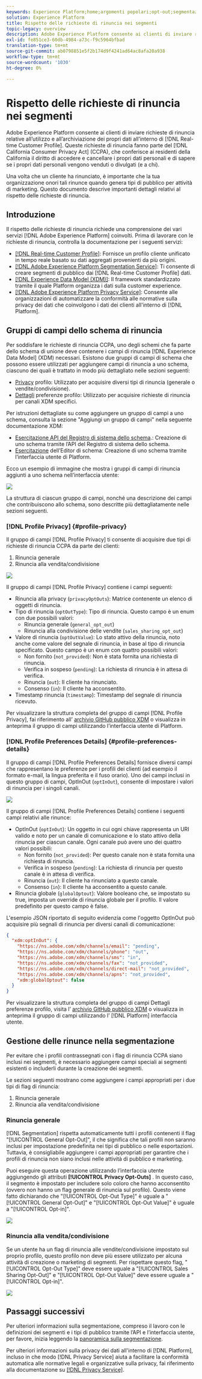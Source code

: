 ```yaml
---
keywords: Experience Platform;home;argomenti popolari;opt-out;segmentazione;servizio di segmentazione;servizio di segmentazione;onorare le rinunce;opt-out;opt-out;opt-out; opt-out;
solution: Experience Platform
title: Rispetto delle richieste di rinuncia nei segmenti
topic-legacy: overview
description: Adobe Experience Platform consente ai clienti di inviare richieste di rinuncia relative all’utilizzo e all’archiviazione dei propri dati all’interno di Profilo cliente in tempo reale]. Queste richieste di rinuncia fanno parte del California Consumer Privacy Act (CCPA), che conferisce ai residenti della California il diritto di accedere e cancellare i loro dati personali e di sapere se i loro dati personali vengono venduti o divulgati (e a chi).
exl-id: fe851ce3-60db-4984-a73c-f9c5964bfbad
translation-type: tm+mt
source-git-commit: ab0798851e5f2b174d9f4241ad64ac8afa20a938
workflow-type: tm+mt
source-wordcount: '1030'
ht-degree: 0%

---
```


# Rispetto delle richieste di rinuncia nei segmenti

Adobe Experience Platform consente ai clienti di inviare richieste di rinuncia relative all’utilizzo e all’archiviazione dei propri dati all’interno di [!DNL Real-time Customer Profile]. Queste richieste di rinuncia fanno parte del [!DNL California Consumer Privacy Act] (CCPA), che conferisce ai residenti della California il diritto di accedere e cancellare i propri dati personali e di sapere se i propri dati personali vengono venduti o divulgati (e a chi).

Una volta che un cliente ha rinunciato, è importante che la tua organizzazione onori tali rinunce quando genera tipi di pubblico per attività di marketing. Questo documento descrive importanti dettagli relativi al rispetto delle richieste di rinuncia.

## Introduzione

Il rispetto delle richieste di rinuncia richiede una comprensione dei vari servizi [!DNL Adobe Experience Platform] coinvolti. Prima di lavorare con le richieste di rinuncia, controlla la documentazione per i seguenti servizi:

- [[!DNL Real-time Customer Profile]](../profile/home.md): Fornisce un profilo cliente unificato in tempo reale basato su dati aggregati provenienti da più origini.
- [[!DNL Adobe Experience Platform Segmentation Service]](./home.md): Ti consente di creare segmenti di pubblico dai  [!DNL Real-time Customer Profile] dati.
- [[!DNL Experience Data Model (XDM)]](../xdm/home.md): Il framework standardizzato tramite il quale Platform organizza i dati sulla customer experience.
- [[!DNL Adobe Experience Platform Privacy Service]](../privacy-service/home.md): Consente alle organizzazioni di automatizzare la conformità alle normative sulla privacy dei dati che coinvolgono i dati dei clienti all&#39;interno di  [!DNL Platform].

## Gruppi di campi dello schema di rinuncia

Per soddisfare le richieste di rinuncia CCPA, uno degli schemi che fa parte dello schema di unione deve contenere i campi di rinuncia [!DNL Experience Data Model] (XDM) necessari. Esistono due gruppi di campi di schema che possono essere utilizzati per aggiungere campi di rinuncia a uno schema, ciascuno dei quali è trattato in modo più dettagliato nelle sezioni seguenti:

- [Privacy](#profile-privacy) profilo: Utilizzato per acquisire diversi tipi di rinuncia (generale o vendite/condivisione).
- [Dettagli](#profile-preferences-details) preferenze profilo: Utilizzato per acquisire richieste di rinuncia per canali XDM specifici.

Per istruzioni dettagliate su come aggiungere un gruppo di campi a uno schema, consulta la sezione &quot;Aggiungi un gruppo di campi&quot; nella seguente documentazione XDM:
- [Esercitazione API del Registro di sistema dello schema](../xdm/api/getting-started.md).: Creazione di uno schema tramite l’API del Registro di sistema dello schema.
- [Esercitazione](../xdm/tutorials/create-schema-ui.md) dell’Editor di schema: Creazione di uno schema tramite l’interfaccia utente di Platform.

Ecco un esempio di immagine che mostra i gruppi di campi di rinuncia aggiunti a uno schema nell’interfaccia utente:

![](images/opt-outs/opt-out-field-groups-user-interface.png)

La struttura di ciascun gruppo di campi, nonché una descrizione dei campi che contribuiscono allo schema, sono descritte più dettagliatamente nelle sezioni seguenti.

### [!DNL Profile Privacy] {#profile-privacy}

Il gruppo di campi [!DNL Profile Privacy] ti consente di acquisire due tipi di richieste di rinuncia CCPA da parte dei clienti:

1. Rinuncia generale
2. Rinuncia alla vendita/condivisione

![](images/opt-outs/profile-privacy.png)

Il gruppo di campi [!DNL Profile Privacy] contiene i campi seguenti:

- Rinuncia alla privacy (`privacyOptOuts`): Matrice contenente un elenco di oggetti di rinuncia.
- Tipo di rinuncia (`optOutType`): Tipo di rinuncia. Questo campo è un enum con due possibili valori:
   - Rinuncia generale (`general_opt_out`)
   - Rinuncia alla condivisione delle vendite (`sales_sharing_opt_out`)
- Valore di rinuncia (`optOutValue`): Lo stato attivo della rinuncia, noto anche come valore del segnale di rinuncia, in base al tipo di rinuncia specificato. Questo campo è un enum con quattro possibili valori:
   - Non fornito (`not_provided`): Non è stata fornita una richiesta di rinuncia.
   - Verifica in sospeso (`pending`): La richiesta di rinuncia è in attesa di verifica.
   - Rinuncia (`out`): Il cliente ha rinunciato.
   - Consenso (`in`): Il cliente ha acconsentito.
- Timestamp rinuncia (`timestamp`): Timestamp del segnale di rinuncia ricevuto.

Per visualizzare la struttura completa del gruppo di campi [!DNL Profile Privacy], fai riferimento all’ [archivio GitHub pubblico XDM](https://github.com/adobe/xdm/blob/master/schemas/context/profile-privacy.schema.json) o visualizza in anteprima il gruppo di campi utilizzando l’interfaccia utente di Platform.

### [!DNL Profile Preferences Details] {#profile-preferences-details}

Il gruppo di campi [!DNL Profile Preferences Details] fornisce diversi campi che rappresentano le preferenze per i profili dei clienti (ad esempio il formato e-mail, la lingua preferita e il fuso orario). Uno dei campi inclusi in questo gruppo di campi, OptInOut (`optInOut`), consente di impostare i valori di rinuncia per i singoli canali.

![](images/opt-outs/profile-preferences-details.png)

Il gruppo di campi [!DNL Profile Preferences Details] contiene i seguenti campi relativi alle rinunce:

- OptInOut (`optInOut`): Un oggetto in cui ogni chiave rappresenta un URI valido e noto per un canale di comunicazione e lo stato attivo della rinuncia per ciascun canale. Ogni canale può avere uno dei quattro valori possibili:
   - Non fornito (`not_provided`): Per questo canale non è stata fornita una richiesta di rinuncia.
   - Verifica in sospeso (`pending`): La richiesta di rinuncia per questo canale è in attesa di verifica.
   - Rinuncia (`out`): Il cliente ha rinunciato a questo canale.
   - Consenso (`in`): Il cliente ha acconsentito a questo canale.
- Rinuncia globale (`globalOptout`): Valore booleano che, se impostato su true, imposta un override di rinuncia globale per il profilo. Il valore predefinito per questo campo è false.

L&#39;esempio JSON riportato di seguito evidenzia come l&#39;oggetto OptInOut può acquisire più segnali di rinuncia per diversi canali di comunicazione:

```json
{
  "xdm:optInOut": {
    "https://ns.adobe.com/xdm/channels/email": "pending",
    "https://ns.adobe.com/xdm/channels/phone": "out",
    "https://ns.adobe.com/xdm/channels/sms": "in",
    "https://ns.adobe.com/xdm/channels/fax": "not_provided",
    "https://ns.adobe.com/xdm/channels/direct-mail": "not_provided",
    "https://ns.adobe.com/xdm/channels/apns": "not_provided",
    "xdm:globalOptout": false
  }
}
```

Per visualizzare la struttura completa del gruppo di campi Dettagli preferenze profilo, visita l’ [archivio GitHub pubblico XDM](https://github.com/adobe/xdm/blob/master/schemas/context/profile-preferences-details.schema.json) o visualizza in anteprima il gruppo di campi utilizzando l’ [!DNL Platform] interfaccia utente.

## Gestione delle rinunce nella segmentazione

Per evitare che i profili contrassegnati con i flag di rinuncia CCPA siano inclusi nei segmenti, è necessario aggiungere campi speciali ai segmenti esistenti o includerli durante la creazione dei segmenti.

Le sezioni seguenti mostrano come aggiungere i campi appropriati per i due tipi di flag di rinuncia:
1. Rinuncia generale
2. Rinuncia alla vendita/condivisione

### Rinuncia generale

[!DNL Segmentation] rispetta automaticamente tutti i profili contenenti il flag &quot;[!UICONTROL General Opt-Out]&quot;, il che significa che tali profili non saranno inclusi per impostazione predefinita nei tipi di pubblico o nelle esportazioni. Tuttavia, è consigliabile aggiungere i campi appropriati per garantire che i profili di rinuncia non siano inclusi nelle attività di pubblico e marketing.

Puoi eseguire questa operazione utilizzando l’interfaccia utente aggiungendo gli attributi **[!UICONTROL Privacy Opt-Outs]** . In questo caso, il segmento è impostato per includere solo coloro che hanno acconsentito (ovvero non hanno un flag generale di rinuncia sul profilo). Questo viene fatto dichiarando che &quot;[!UICONTROL Opt-Out Type]&quot; è uguale a &quot;[!UICONTROL General Opt-Out]&quot; e &quot;[!UICONTROL Opt-Out Value]&quot; è uguale a &quot;[!UICONTROL Opt-in]&quot;.

![](images/opt-outs/segment-general-opt-out.png)

### Rinuncia alla vendita/condivisione

Se un utente ha un flag di rinuncia alle vendite/condivisione impostato sul proprio profilo, questo profilo non deve più essere utilizzato per alcuna attività di creazione o marketing di segmenti. Per rispettare questo flag, &quot;[!UICONTROL Opt-Out Type]&quot; deve essere uguale a &quot;[!UICONTROL Sales Sharing Opt-Out]&quot; e &quot;[!UICONTROL Opt-Out Value]&quot; deve essere uguale a &quot;[!UICONTROL Opt-in]&quot;.

![](images/opt-outs/segment-sales-sharing-opt-out.png)

<!-- ### Overriding default exclusions

In some instances, such as building a segment of people who have opted out, it may be necessary to override the default exclusion of opted-out profiles. This override can be done via the API or in the Segment Builder user interface. -->

## Passaggi successivi

Per ulteriori informazioni sulla segmentazione, compreso il lavoro con le definizioni dei segmenti e i tipi di pubblico tramite l’API e l’interfaccia utente, per favore, inizia leggendo la [panoramica sulla segmentazione](./home.md).

Per ulteriori informazioni sulla privacy dei dati all&#39;interno di [!DNL Platform], incluso in che modo [!DNL Privacy Service] aiuta a facilitare la conformità automatica alle normative legali e organizzative sulla privacy, fai riferimento alla documentazione su [[!DNL Privacy Service]](../privacy-service/home.md).
